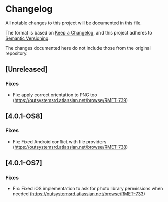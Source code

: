 # Changelog
All notable changes to this project will be documented in this file.

The format is based on [Keep a Changelog](https://keepachangelog.com/en/1.0.0/),
and this project adheres to [Semantic Versioning](https://semver.org/spec/v2.0.0.html).

The changes documented here do not include those from the original repository.

## [Unreleased]

### Fixes
- Fix: apply correct orientation to PNG too (https://outsystemsrd.atlassian.net/browse/RMET-739)

## [4.0.1-OS8]
### Fixes
- Fix: Fixed Android conflict with file providers (https://outsystemsrd.atlassian.net/browse/RMET-738)

## [4.0.1-OS7]
### Fixes
- Fix: Fixed iOS implementation to ask for photo library permissions when needed (https://outsystemsrd.atlassian.net/browse/RMET-733)

